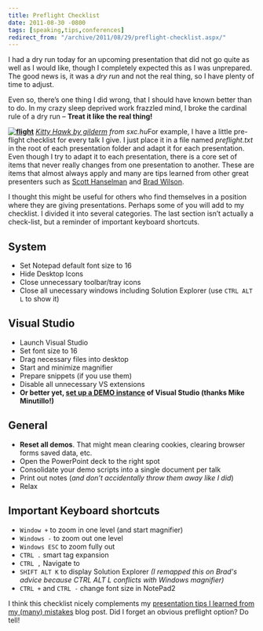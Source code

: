 ```yaml
---
title: Preflight Checklist
date: 2011-08-30 -0800
tags: [speaking,tips,conferences]
redirect_from: "/archive/2011/08/29/preflight-checklist.aspx/"
---
```


I had a dry run today for an upcoming presentation that did not go quite
as well as I would like, though I completely expected this as I was
unprepared. The good news is, it was a *dry run* and not the real thing,
so I have plenty of time to adjust.

Even so, there’s one thing I did wrong, that I should have known better
than to do. In my crazy sleep deprived work frazzled mind, I broke the
cardinal rule of a dry run – **Treat it like the real thing!**

**[![flight](https://haacked.com/images/haacked_com/WindowsLiveWriter/Preflight-Checklist_12275/flight_thumb.jpg "flight")](https://haacked.com/images/haacked_com/WindowsLiveWriter/Preflight-Checklist_12275/flight_2.jpg)**
*[Kitty Hawk by gilderm](http://www.sxc.hu/photo/1324305) from
sxc.hu*For example, I have a little pre-flight checklist for every talk
I give. I just place it in a file named *preflight.txt* in the root of
each presentation folder and adapt it for each presentation. Even though
I try to adapt it to each presentation, there is a core set of items
that never really changes from one presentation to another. These are
items that almost always apply and many are tips learned from other
great presenters such as [Scott
Hanselman](http://www.hanselman.com/ "Scott Hanselman's Blog") and [Brad
Wilson](http://bradwilson.typepad.com/ "Brad Wilson's Blog").

I thought this might be useful for others who find themselves in a
position where they are giving presentations. Perhaps some of you will
add to my checklist. I divided it into several categories. The last
section isn’t actually a check-list, but a reminder of important
keyboard shortcuts.

System
------

- Set Notepad default font size to 16
- Hide Desktop Icons
- Close unnecessary toolbar/tray icons
- Close all unecessary windows including Solution Explorer (use `CTRL ALT L` to show it)

Visual Studio
-------------

- Launch Visual Studio
- Set font size to 16
- Drag necessary files into desktop
- Start and minimize magnifier
- Prepare snippets (if you use them)
- Disable all unnecessary VS extensions
- **Or better yet, [set up a DEMO instance](http://codermike.com/vs2010-demo-instance "Demo Instance of Visual Studio") of Visual Studio (thanks Mike Minutillo!)**

General
-------

- **Reset all demos**. That might mean clearing cookies, clearing browser forms saved data, etc.
- Open the PowerPoint deck to the right spot
- Consolidate your demo scripts into a single document per talk
- Print out notes (*and don’t accidentally throw them away like I did*)
- Relax

Important Keyboard shortcuts
----------------------------

- `Window +` to zoom in one level (and start magnifier)
- `Windows -` to zoom out one level
- `Windows ESC` to zoom fully out
- `CTRL .` smart tag expansion
- `CTRL ,` Navigate to
- `SHIFT ALT K` to display Solution Explorer *(I remapped this on Brad's advice because CTRL ALT L conflicts with Windows magnifier)*
- `CTRL +` and `CTRL -` change font size in NotePad2

I think this checklist nicely complements my [presentation tips I
learned from my (many)
mistakes](https://haacked.com/archive/2011/04/18/presentation-tips.aspx "Presentation Tips")
blog post. Did I forget an obvious preflight option? Do tell!